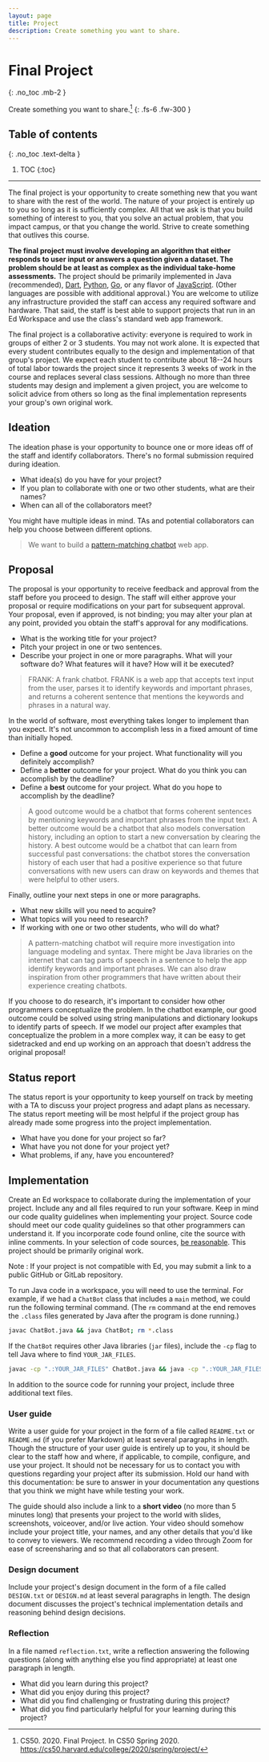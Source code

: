 ```yaml
---
layout: page
title: Project
description: Create something you want to share.
---
```


# Final Project
{: .no_toc .mb-2 }

Create something you want to share.[^1]
{: .fs-6 .fw-300 }

[^1]: CS50. 2020. Final Project. In CS50 Spring 2020. <https://cs50.harvard.edu/college/2020/spring/project/>

## Table of contents
{: .no_toc .text-delta }

1. TOC
{:toc}

---

The final project is your opportunity to create something new that you want to share with the rest of the world. The nature of your project is entirely up to you so long as it is sufficiently complex. All that we ask is that you build something of interest to you, that you solve an actual problem, that you impact campus, or that you change the world. Strive to create something that outlives this course.

**The final project must involve developing an algorithm that either responds to user input or answers a question given a dataset. The problem should be at least as complex as the individual take-home assessments.** The project should be primarily implemented in Java (recommended), [Dart](https://dart.dev/), [Python](https://www.python.org/), [Go](https://golang.org/), or any flavor of [JavaScript](https://www.javascript.com/). (Other languages are possible with additional approval.) You are welcome to utilize any infrastructure provided the staff can access any required software and hardware. That said, the staff is best able to support projects that run in an Ed Workspace and use the class's standard web app framework.

The final project is a collaborative activity: everyone is required to work in groups of either 2 or 3 students. You may not work alone. It is expected that every student contributes equally to the design and implementation of that group's project. We expect each student to contribute about 18--24 hours of total labor towards the project since it represents 3 weeks of work in the course and replaces several class sessions. Although no more than three students may design and implement a given project, you are welcome to solicit advice from others so long as the final implementation represents your group's own original work.

## Ideation

The ideation phase is your opportunity to bounce one or more ideas off of the staff and identify collaborators. There's no formal submission required during ideation.

- What idea(s) do you have for your project?
- If you plan to collaborate with one or two other students, what are their names?
- When can all of the collaborators meet?

You might have multiple ideas in mind. TAs and potential collaborators can help you choose between different options.

> We want to build a [pattern-matching chatbot](https://en.wikipedia.org/wiki/ELIZA) web app.

## Proposal

The proposal is your opportunity to receive feedback and approval from the staff before you proceed to design. The staff will either approve your proposal or require modifications on your part for subsequent approval. Your proposal, even if approved, is not binding; you may alter your plan at any point, provided you obtain the staff's approval for any modifications.

- What is the working title for your project?
- Pitch your project in one or two sentences.
- Describe your project in one or more paragraphs. What will your software do? What features will it have? How will it be executed?

> FRANK: A frank chatbot. FRANK is a web app that accepts text input from the user, parses it to identify keywords and important phrases, and returns a coherent sentence that mentions the keywords and phrases in a natural way.

In the world of software, most everything takes longer to implement than you expect. It's not uncommon to accomplish less in a fixed amount of time than initially hoped.

- Define a **good** outcome for your project. What functionality will you definitely accomplish?
- Define a **better** outcome for your project. What do you think you can accomplish by the deadline?
- Define a **best** outcome for your project. What do you hope to accomplish by the deadline?

> A good outcome would be a chatbot that forms coherent sentences by mentioning keywords and important phrases from the input text. A better outcome would be a chatbot that also models conversation history, including an option to start a new conversation by clearing the history. A best outcome would be a chatbot that can learn from successful past conversations: the chatbot stores the conversation history of each user that had a positive experience so that future conversations with new users can draw on keywords and themes that were helpful to other users.

Finally, outline your next steps in one or more paragraphs.

- What new skills will you need to acquire?
- What topics will you need to research?
- If working with one or two other students, who will do what?

> A pattern-matching chatbot will require more investigation into language modeling and syntax. There might be Java libraries on the internet that can tag parts of speech in a sentence to help the app identify keywords and important phrases. We can also draw inspiration from other programmers that have written about their experience creating chatbots.

If you choose to do research, it's important to consider how other programmers conceptualize the problem. In the chatbot example, our good outcome could be solved using string manipulations and dictionary lookups to identify parts of speech. If we model our project after examples that conceptualize the problem in a more complex way, it can be easy to get sidetracked and end up working on an approach that doesn't address the original proposal!

## Status report

The status report is your opportunity to keep yourself on track by meeting with a TA to discuss your project progress and adapt plans as necessary. The status report meeting will be most helpful if the project group has already made some progress into the project implementation.

- What have you done for your project so far?
- What have you not done for your project yet?
- What problems, if any, have you encountered?

## Implementation

Create an Ed workspace to collaborate during the implementation of your project. Include any and all files required to run your software. Keep in mind our code quality guidelines when implementing your project. Source code should meet our code quality guidelines so that other programmers can understand it. If you incorporate code found online, cite the source with inline comments. In your selection of code sources, [be reasonable](https://apps.leg.wa.gov/WAC/default.aspx?cite=478-121-107). This project should be primarily original work.

Note
: If your project is not compatible with Ed, you may submit a link to a public GitHub or GitLab repository.

To run Java code in a workspace, you will need to use the terminal. For example, if we had a `ChatBot` class that includes a `main` method, we could run the following terminal command. (The `rm` command at the end removes the `.class` files generated by Java after the program is done running.)

```sh
javac ChatBot.java && java ChatBot; rm *.class
```

If the `ChatBot` requires other Java libraries (`jar` files), include the `-cp` flag to tell Java where to find `YOUR_JAR_FILES`.

```sh
javac -cp ".:YOUR_JAR_FILES" ChatBot.java && java -cp ".:YOUR_JAR_FILES" ChatBot; rm *.class
```

In addition to the source code for running your project, include three additional text files.

### User guide

Write a user guide for your project in the form of a file called `README.txt` or `README.md` (if you prefer Markdown) at least several paragraphs in length. Though the structure of your user guide is entirely up to you, it should be clear to the staff how and where, if applicable, to compile, configure, and use your project. It should not be necessary for us to contact you with questions regarding your project after its submission. Hold our hand with this documentation: be sure to answer in your documentation any questions that you think we might have while testing your work.

The guide should also include a link to a **short video** (no more than 5 minutes long) that presents your project to the world with slides, screenshots, voiceover, and/or live action. Your video should somehow include your project title, your names, and any other details that you'd like to convey to viewers. We recommend recording a video through Zoom for ease of screensharing and so that all collaborators can present.

### Design document

Include your project's design document in the form of a file called `DESIGN.txt` or `DESIGN.md` at least several paragraphs in length. The design document discusses the project's technical implementation details and reasoning behind design decisions.

### Reflection

In a file named `reflection.txt`, write a reflection answering the following questions (along with anything else you find appropriate) at least one paragraph in length.

- What did you learn during this project?
- What did you enjoy during this project?
- What did you find challenging or frustrating during this project?
- What did you find particularly helpful for your learning during this project?
